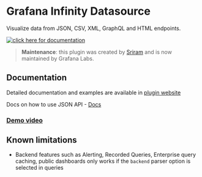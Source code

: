 # Grafana Infinity Datasource

Visualize data from JSON, CSV, XML, GraphQL and HTML endpoints.

[![click here for documentation](https://user-images.githubusercontent.com/153843/189100076-7fe3535d-0bc3-4e4a-b37d-14934ae621db.png)](https://grafana.com/docs/plugins/yesoreyeram-infinity-datasource)

> **Maintenance**: this plugin was created by [Sriram](https://github.com/yesoreyeram) and is now maintained by Grafana Labs. 

## Documentation

Detailed documentation and examples are available in [plugin website](https://grafana.com/docs/plugins/yesoreyeram-infinity-datasource)

Docs on how to use JSON API - [Docs](https://grafana.com/docs/plugins/yesoreyeram-infinity-datasource/latest/json)

### [Demo video](https://youtu.be/Wmgs1E9Ry-s)

## Known limitations

- Backend features such as Alerting, Recorded Queries, Enterprise query caching, public dashboards only works if the `backend` parser option is selected in queries
